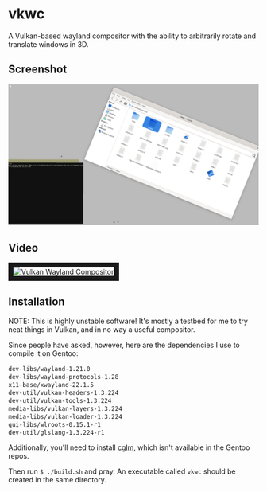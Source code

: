 # vkwc
A Vulkan-based wayland compositor with the ability to arbitrarily rotate and translate windows in 3D.

## Screenshot
![](https://raw.githubusercontent.com/cynic64/vkwc/main/screenshots/1.png)

## Video
<a href="http://www.youtube.com/watch?feature=player_embedded&v=1KfXl7QdMD8" target="_blank"><img src="http://img.youtube.com/vi/1KfXl7QdMD8/0.jpg" alt="Vulkan Wayland Compositor" width="800" height="600" border="10" /></a>

## Installation
NOTE: This is highly unstable software! It's mostly a testbed for me to try neat things in Vulkan, and in no way
a useful compositor.

Since people have asked, however, here are the dependencies I use to compile it on Gentoo:
```
dev-libs/wayland-1.21.0
dev-libs/wayland-protocols-1.28
x11-base/xwayland-22.1.5
dev-util/vulkan-headers-1.3.224
dev-util/vulkan-tools-1.3.224
media-libs/vulkan-layers-1.3.224
media-libs/vulkan-loader-1.3.224
gui-libs/wlroots-0.15.1-r1
dev-util/glslang-1.3.224-r1
```

Additionally, you'll need to install [cglm](https://github.com/recp/cglm), which isn't available in the Gentoo repos.

Then run `$ ./build.sh` and pray. An executable called `vkwc` should be created in the same directory.
